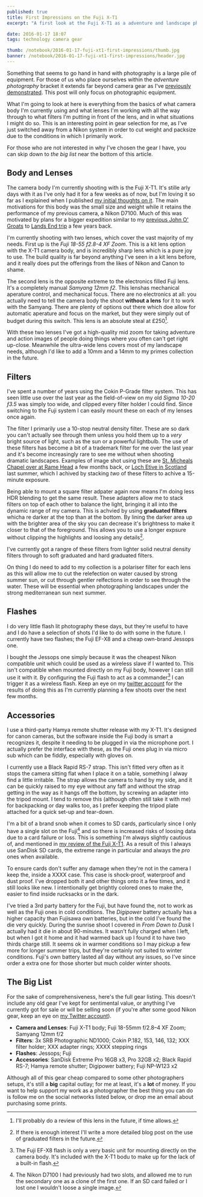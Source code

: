 ```yaml
---
published: true
title: First Impressions on the Fuji X-T1
excerpt: "A first look at the Fuji X-T1 as a adventure and landscape photographers primary camera."

date: 2016-01-17 18:07
tags: technology camera gear

thumb: /notebook/2016-01-17-fuji-xt1-first-impressions/thumb.jpg
banner: /notebook/2016-01-17-fuji-xt1-first-impressions/header.jpg
---
```


Something that seems to go hand in hand with photography is a large pile of equipment. For those of us who place ourselves within the _adventure photography_ bracket it extends far beyond camera gear as I've [previously demonstrated][blog_start_backpacking]. This post will only focus on photographic equipment.

What I'm going to look at here is everything from the basics of what camera body I'm currently using and what lenses I'm working with all the way through to what filters I'm putting in front of the lens, and in what situations I might do so. This is an interesting point in gear selection for me, as I've just switched away from a Nikon system in order to cut weight and packsize due to the conditions in which I primarily work.

For those who are not interested in why I've chosen the gear I have, you can skip down to _the big list_ near the bottom of this article.

## Body and Lenses

The camera body I'm currently shooting with is the Fuji X-T1. It's stille arly days with it as I've only had it for a few weeks as of now, but I'm loving it so far as I explained when I published [my initial thoughts on it][blog_fuji_xt1]. The main motivations for this body was the small size and weight while it retains the performance of my previous camera, a Nikon D7100. Much of this was motivated by plans for a bigger expedition similar to my [previous John O' Groats][blog_jogle1] to [Lands End trip][blog_jogle2] a few years back.

I'm currently shooting with two lenses, which cover the vast majority of my needs. First up is the _Fuji 18-55 ƒ2.8-4 XF Zoom_. This is a kit lens option with the X-T1 camera body, and is incredibly sharp lens which is a pure joy to use. The build quality is far beyond anything I've seen in a kit lens before, and it really does put the offerings from the likes of Nikon and Canon to shame.

The second lens is the opposite extreme to the electronics filled Fuji lens. It's a completely manual _Samyang 12mm ƒ2_. This lenshas mechanical aperature control, and mechanical focus. There are no electronics at all: you actually need to tell the camera body the shoot **without a lens** for it to work with the Samyang. There are plenty of options out there which doe allow for automatic aperature and focus on the market, but they were simply out of budget during this switch. This lens is an absolute steal at £250[^1].

With these two lenses I've got a high-quality mid zoom for taking adventure and action images of people doing things where you often can't get right up-close. Meanwhile the ultra-wide lens covers most of my landscape needs, although I'd like to add a 10mm and a 14mm to my primes collection in the future.

## Filters

I've spent a number of years using the Cokin P-Grade filter system. This has seen little use over the last year as the field-of-view on my old  _Sigma 10-20 ƒ3.5_ was simply too wide, and clipped every filter holder I could find. Since switching to the Fuji system I can easily mount these on each of my lenses once again.

The filter I primarily use a 10-stop neutral density filter. These are so dark you can't actually see through them unless you hold them up to a _very_ bright source of light, such as the sun or a powerful lightbulb. The use of these filters has become a bit of a trademark filter for me over the last year and it's become increasingly rare to see me without when shooting dramatic landscapes. Examples of image shot using these are [St. Micheals Chapel over at Rame Head][image_rame_head] a few months back, or [Loch Etive in Scotland][image_loch_etive] last summer, which I achived by stacking _two_ of these filters to achive a 15-minute exposure.

Being able to mount a square filter adpater again now means I'm doing less HDR blending to get the same result. These adapters allow me to stack filters on top of each other to balance the light, bringing it all into the dynamic range of my camera. This is achvied by using **graduated filters** whicha re darker at the top than at the bottom. By lining the darker area up with the brighter area of the sky you can decrease it's brightness to make it closer to that of the foreground. This allows you to use a longer expsure without clipping the highlights and loosing any details[^2].

I've currently got a rangre of these filters from lighter solid neutral density filters through to soft graduated and hard graduated filters.

On thing I do need to add to my collection is a polariser filter for each lens as this will allow me to cut the relefection on water caused by strong summer sun, or cut through gentler relfections in order to see through the water. These will be essential when photographing landscapes under the strong mediterranean sun next summer.

## Flashes

I do very little flash lit photography these days, but they're useful to have and I do have a selection of shots I'd like to do with some in the future. I currently have two flashes; the Fuji EF-X8 and a cheap own-brand Jessops one.

I bought the Jessops one simply because it was the cheapest Nikon compatible unit which could be used as a wireless slave if I wanted to. This isn't compatible when mounted directly on my Fuji body, however I can still use it with it. By configuring the Fuji flash to act as a commander[^3] I can trigger it as a wireless flash. Keep an eye on my [twitter account][social_twitter] for the results of doing this as I'm currently planning a few shoots over the next few months.

## Accessories

I use a third-party Hamya remote shutter release with my X-T1. It's designed for canon cameras, but the software inside the Fuji body is smart a recognizes it, despite it needing to be plugged in via the microphone port. I actually prefer the interface with these, as the Fuji ones plug in via micro sub which can be fiddly, especially with gloves on.

I currently use a Black Rapid RS-7 strap. This isn't fitted very often as it stops the camera sitting flat when I place it on a table, something I alway find a little irritable. The strap allows the camera to hand by my side, and it can be quickly raised to my eye without any faff and without the strap getting in the way as it hangs off the bottom, by screwing an adapter into the tripod mount. I tend to remove this (although often still take it with me) for backpacking or day walks too, as I prefer keeping the tripod plate attached for a quick set-up and tear-down.

I'm a bit of a brand snob when it comes to SD cards, particularly since I only have a single slot on the Fuji[^4] and so there is increased risks of loosing data due to a card failure or loss. This is something I'm always slightly cautious of, and mentioned in [my review of the Fuji X-T1][blog_fuji_xt1]. As a result of this I always use SanDisk SD cards, the extreme range in particular and always the _pro_ ones when available.

To ensure cards don't suffer any damage when they're not in the camera I keep the, inside a XXXX case. This case is shock-proof, waterproof and dust proof. I've dropped both it and other things onto it a few times, and it still looks like new. I intentionally get brightly colored ones to make the, easier to find inside rucksacks or in the dark.

I've tried a 3rd party battery for the Fuji, but have found the, not to work as well as the Fuji ones in cold conditions. The _Digipower_ battery actually has a higher capacity than Fujisawa own batteries, but in the cold I've found the die very quickly. During the sunrise shoot I covered in _From Dawn to Dusk_ I actually had it die in about 90-minutes. It wasn't fully charged when I left, but when I got it home and it had warmed back up I found it to have two thirds charge still. It seems ok in warmer conditions so I may pickup a few more for longer summer trips, but they're certainly not suited to winter conditions. Fuji's own battery lasted all day without any issues, so I've since order a extra one for those shorter but much colder winter shoots.

## The Big List

For the sake of comprehensiveness, here's the full gear listing. This doesn't include any old gear I've kept for sentimental value, or anything I've currently got for sale or will be selling soon (if you're after some good Nikon gear, keep an eye on [my Twitter account][social_twitter]).

* **Camera and Lenses**: Fuji X-T1 body; Fuji 18-55mm f/2.8–4 XF Zoom; Samyang 12mm f/2
* **Filters**: 3x SRB Photographic ND1000; Cokin P.182, 153, 146, 132; XXX filter holder; XXX adapter rings; XXXX stepping rings
* **Flashes**: Jessops; Fuji
* **Accessories**: SanDisk Extreme Pro 16GB x3, Pro 32GB x2; Black Rapid RS-7; Hamya remote shutter; Digipower battery; Fuji NP-W123 x2

Although all of this gear cheap compared to some other photographers setups, it's still a **big** capital outlay; for me at least, it's a **lot** of money. If you want to help support my work as a photographer the best thing you can do is follow me on the social networks listed below, or drop me an email about purchasing some prints.



[blog_start_backpacking]: /notebook/2015/07/getting-started-backpacking/ "Getting started backpacking: an eye-opener as to the volume of gear required to visit remote places"
[blog_fuji_xt1]: /notebook/2016/01/fuji-xt1-first-impressions "Initial thoughts using the Fuji X-T1 as a landscape photographer"
[blog_jogle1]: /adventures-photography/2014/11/JOGLE/ "Part one of my John O' Groats to Lands End expedition"
[blog_jogle2]: /adventures-photography/2014/12/JOGLE-2/ "Part two of my John O' Groats to Lands End expedition"
[image_rame_head]: https://www.facebook.com/danielgrovesphotography/photos/pb.1431208830514934.-2207520000.1453650364./1505734163062400/?type=3&theater "St. Micheals Chapel on Rame Head"
[image_loch_etive]: https://www.facebook.com/danielgrovesphotography/photos/pb.1431208830514934.-2207520000.1453650364./1505734436395706/?type=3&theater "Loch Etive, Scotland"
[social_twitter]: https://twitter.com/danielsgroves "Daniel Groves on Twitter"


[^1]: I'll probably do a review of this lens in the future, if time allows.

[^2]: If there is enough interest I'll write a more detailed blog post on the use of graduated filters in the future.

[^3]: The Fuji EF-X8 flash is only a very basic unit for mounting directly on the camera body. It's included with the X-T1 bodu to make up for the lack of a built-in flash.

[^4]: The Nikon D7100 I had previously had two slots, and allowed me to run the secondary one as a clone of the first one. If an SD card failed or I lost one I wouldn't loose a single image.

